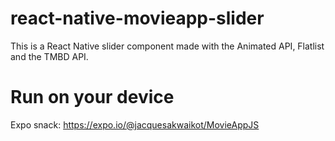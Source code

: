 # react-native-movieapp-slider
This is a React Native slider component made with the Animated API, Flatlist and the TMBD API.

# Run on your device
Expo snack: https://expo.io/@jacquesakwaikot/MovieAppJS
